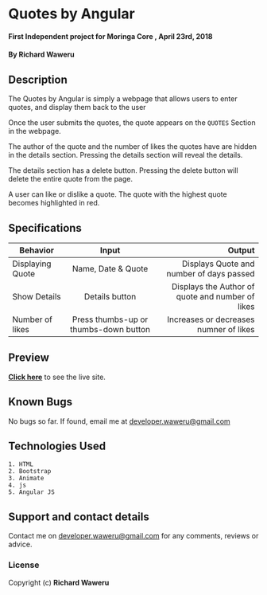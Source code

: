 # Quotes by Angular
#### First Independent project for Moringa Core , April 23rd, 2018
#### By **Richard Waweru**

## Description
The Quotes by Angular is simply a webpage that allows users to enter quotes, and display them back to the user

Once the user submits the quotes, the quote appears on the `QUOTES` Section in the webpage.

The author of the quote and the number of likes the quotes have are hidden in the details section. Pressing the details section will reveal the details.

The details section has a delete button. Pressing the delete button will delete the entire quote from the page.

A user can like or dislike a quote. The quote with the highest quote becomes highlighted in red.

## Specifications
| Behavior      | Input         | Output|
| ------------- |:-------------:| -----:|
| Displaying Quote | Name, Date & Quote | Displays Quote and number of days passed  |
| Show Details      | Details button      | Displays the Author of quote and number of likes |
| Number of likes | Press thumbs-up or thumbs-down button     |    Increases or decreases numner of likes |

## Preview
**[Click here](https://devwaweru.github.io/Quotes)** to see the live site.

## Known Bugs
No bugs so far. If found, email me at developer.waweru@gmail.com

## Technologies Used
    1. HTML
    2. Bootstrap
    3. Animate
    4. js
    5. Angular JS

## Support and contact details
Contact me on developer.waweru@gmail.com for any comments, reviews or advice.

### License
Copyright (c) **Richard Waweru**
